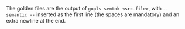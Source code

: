 The golden files are the output of `gopls semtok <src-file>`, with `-- semantic --`
inserted as the first line (the spaces are mandatory) and an extra newline at the end.
